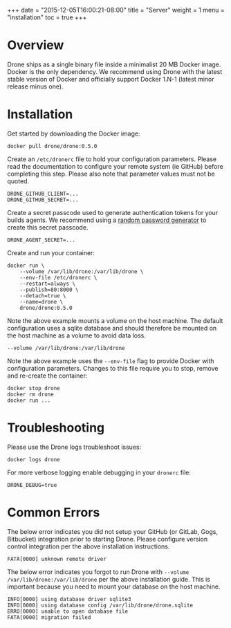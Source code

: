 +++
date = "2015-12-05T16:00:21-08:00"
title = "Server"
weight = 1
menu = "installation"
toc = true
+++

# Overview

Drone ships as a single binary file inside a minimalist 20 MB Docker image. Docker is the only dependency. We recommend using Drone with the latest stable version of Docker and officially support Docker 1.N-1 (latest minor release minus one).

# Installation

Get started by downloading the Docker image:

```
docker pull drone/drone:0.5.0
```

Create an `/etc/dronerc` file to hold your configuration parameters. Please read the documentation to configure your remote system (ie GitHub) before completing this step. Please also note that parameter values must not be quoted.

```
DRONE_GITHUB_CLIENT=...
DRONE_GITHUB_SECRET=...
```

Create a secret passcode used to generate authentication tokens for your builds agents. We recommend using a [random password generator](http://correcthorsebatterystaple.net/) to create this secret passcode.

```
DRONE_AGENT_SECRET=...
```

Create and run your container:

```
docker run \
	--volume /var/lib/drone:/var/lib/drone \
	--env-file /etc/dronerc \
	--restart=always \
	--publish=80:8000 \
	--detach=true \
	--name=drone \
	drone/drone:0.5.0
```

Note the above example mounts a volume on the host machine. The default configuration uses a sqlite database and should therefore be mounted on the host machine as a volume to avoid data loss.

```
--volume /var/lib/drone:/var/lib/drone
```

Note the above example uses the `--env-file` flag to provide Docker with configuration parameters. Changes to this file require you to stop, remove and re-create the container:

```
docker stop drone
docker rm drone
docker run ...
```

# Troubleshooting

Please use the Drone logs troubleshoot issues:

```
docker logs drone
```

For more verbose logging enable debugging in your `dronerc` file:

```
DRONE_DEBUG=true
```

# Common Errors

The below error indicates you did not setup your GitHub (or GitLab, Gogs, Bitbucket) integration prior to starting Drone. Please configure version control integration per the above installation instructions.

```
FATA[0000] unknown remote driver
```

The below error indicates you forgot to run Drone with `--volume /var/lib/drone:/var/lib/drone` per the above installation guide. This is important because you need to mount your database on the host machine.

```
INFO[0000] using database driver sqlite3
INFO[0000] using database config /var/lib/drone/drone.sqlite
ERRO[0000] unable to open database file
FATA[0000] migration failed
```

